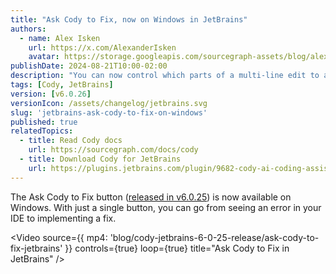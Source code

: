 ```yaml
---
title: "Ask Cody to Fix, now on Windows in JetBrains"
authors:
  - name: Alex Isken
    url: https://x.com/AlexanderIsken
    avatar: https://storage.googleapis.com/sourcegraph-assets/blog/alex_avatar.png
publishDate: 2024-08-21T10:00-02:00
description: "You can now control which parts of a multi-line edit to accept with more granularity. When you ask Cody to edit a block of code, the presented diff will be split into discrete code blocks, and you can accept or reject each diff separately."
tags: [Cody, JetBrains]
version: [v6.0.26]
versionIcon: /assets/changelog/jetbrains.svg
slug: 'jetbrains-ask-cody-to-fix-on-windows'
published: true
relatedTopics:
  - title: Read Cody docs
    url: https://sourcegraph.com/docs/cody
  - title: Download Cody for JetBrains
    url: https://plugins.jetbrains.com/plugin/9682-cody-ai-coding-assistant-with-autocomplete--chat
---
```


The Ask Cody to Fix button ([released in v6.0.25](https://sourcegraph.com/blog/cody-jetbrains-6-0-25-release)) is now available on Windows. With just a single button, you can go from seeing an error in your IDE to implementing a fix.

<Video
  source={{
    mp4: 'blog/cody-jetbrains-6-0-25-release/ask-cody-to-fix-jetbrains'
  }}
  controls={true}
  loop={true}
  title="Ask Cody to Fix in JetBrains"
/>
